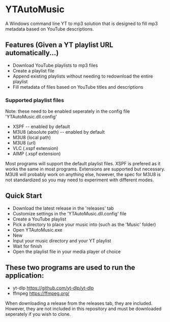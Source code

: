 # YTAutoMusic
A Windows command line YT to mp3 solution that is designed to fill mp3 metadata based on YouTube descriptions.

## Features (Given a YT playlist URL automatically...)
- Download YouTube playlists to mp3 files
- Create a playlist file
- Append existing playlists without needing to redownload the entire playlist
- Fill metadata of files based on YouTube titles and descriptions

### Supported playlist files
Note: these need to be enabled seperately in the config file 'YTAutoMusic.dll.config'
- XSPF -- enabled by default
- M3U8 (absolute path) -- enabled by default
- M3U8 (local path)
- M3U8 (url)
- VLC (.xspf extension)
- AIMP (.xspf extension)

Most programs will support the default playlist files. XSPF is prefered as it works the same in most programs. Extensions are supported but necessary.
M3U8 will probably work on anything else, however, the spec for M3U8 is not standardized so you may need to experiment with different modes.

## Quick Start
- Download the latest release in the 'releases' tab
- Customize settings in the 'YTAutoMusic.dll.config' file
- Create a YouTube playlist
- Pick a directory to place your music into (such as the 'Music' folder)
- Open YTAutoMusic.exe
- New
- Input your music directory and your YT playlist
- Wait for finish
- Open the playlist file in your media player of choice

## These two programs are used to run the application:
- yt-dlp https://github.com/yt-dlp/yt-dlp
- ffmpeg https://ffmpeg.org/

When downloading a release from the releases tab, they are included.
However, they are not included in this repository and must be downloaded seperately if you wish to clone.
